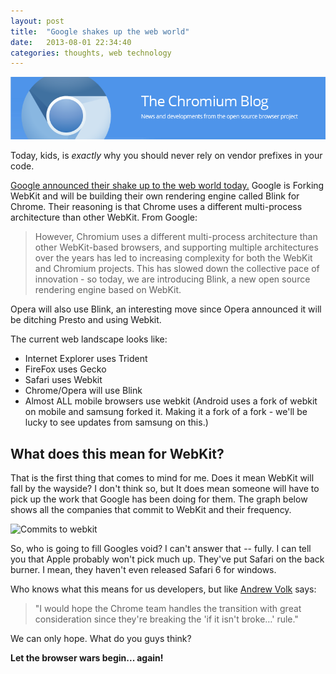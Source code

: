```yaml
---
layout: post
title:  "Google shakes up the web world"
date:   2013-08-01 22:34:40
categories: thoughts, web technology
---
```

![Google Chrome](/img/blog-images/google-chrome.png)

Today, kids, is *exactly* why you should never rely on vendor prefixes in your code.

[Google announced their shake up to the web world today.](http://blog.chromium.org/2013/04/blink-rendering-engine-for-chromium.html) Google is Forking WebKit and will be building their own rendering engine called Blink for Chrome. Their reasoning is that Chrome uses a different multi-process architecture than other WebKit. From Google:

>However, Chromium uses a different multi-process architecture than other WebKit-based browsers, and supporting multiple architectures over the years has led to increasing complexity for both the WebKit and Chromium projects. This has slowed down the collective pace of innovation - so today, we are introducing Blink, a new open source rendering engine based on WebKit.

Opera will also use Blink, an interesting move since Opera announced it will be ditching Presto and using Webkit.

The current web landscape looks like:

* Internet Explorer uses Trident
* FireFox uses Gecko
* Safari uses Webkit
* Chrome/Opera will use Blink
* Almost ALL mobile browsers use webkit (Android uses a fork of webkit on mobile and samsung forked it. Making it a fork of a fork - we'll be lucky to see updates from samsung on this.)

## What does this mean for WebKit?

That is the first thing that comes to mind for me. Does it mean WebKit will fall by the wayside? I don't think so, but It does mean someone will have to pick up the work that Google has been doing for them. The graph below shows all the companies that commit to WebKit and their frequency.

![Commits to webkit](http://www.robert-deluca.com/wp-content/uploads/2013/04/commits.png)

So, who is going to fill Googles void? I can't answer that -- fully. I can tell you that Apple probably won't pick much up. They've put Safari on the back burner. I mean, they haven't even released Safari 6 for windows.

Who knows what this means for us developers, but like [Andrew Volk](http://twitter.com/andrewvolk) says:
>"I would hope the Chrome team handles the transition with great consideration since they're breaking the 'if it isn't broke…' rule."

We can only hope. What do you guys think?

**Let the browser wars begin... again!**